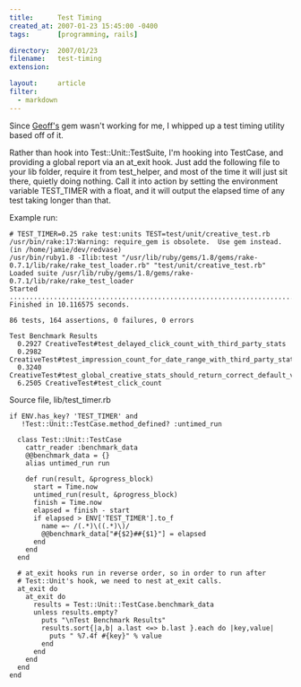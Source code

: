 ```yaml
---
title:      Test Timing
created_at: 2007-01-23 15:45:00 -0400
tags:       [programming, rails]

directory:  2007/01/23
filename:   test-timing
extension:  

layout:     article
filter:
  - markdown
---
```

Since [Geoff's][] gem wasn't working for me, I whipped up a test timing utility based off of it.

Rather than hook into Test::Unit::TestSuite, I'm hooking into TestCase, and providing a global report via an at\_exit hook. Just add the following file to your lib folder, require it from test\_helper, and most of the time it will just sit there, quietly doing nothing. Call it into action by setting the environment variable TEST\_TIMER with a float, and it will output the elapsed time of any test taking longer than that.

Example run:

    # TEST_TIMER=0.25 rake test:units TEST=test/unit/creative_test.rb
    /usr/bin/rake:17:Warning: require_gem is obsolete.  Use gem instead.
    (in /home/jamie/dev/redvase)
    /usr/bin/ruby1.8 -Ilib:test "/usr/lib/ruby/gems/1.8/gems/rake-0.7.1/lib/rake/rake_test_loader.rb" "test/unit/creative_test.rb"
    Loaded suite /usr/lib/ruby/gems/1.8/gems/rake-0.7.1/lib/rake/rake_test_loader
    Started
    ......................................................................................
    Finished in 10.116575 seconds.
    
    86 tests, 164 assertions, 0 failures, 0 errors
    
    Test Benchmark Results
      0.2927 CreativeTest#test_delayed_click_count_with_third_party_stats
      0.2982 CreativeTest#test_impression_count_for_date_range_with_third_party_stats_offset
      0.3240 CreativeTest#test_global_creative_stats_should_return_correct_default_values
      6.2505 CreativeTest#test_click_count

Source file, lib/test_timer.rb

    if ENV.has_key? 'TEST_TIMER' and
       !Test::Unit::TestCase.method_defined? :untimed_run
    
      class Test::Unit::TestCase
        cattr_reader :benchmark_data
        @@benchmark_data = {}
        alias untimed_run run
    
        def run(result, &progress_block)
          start = Time.now
          untimed_run(result, &progress_block)
          finish = Time.now
          elapsed = finish - start
          if elapsed > ENV['TEST_TIMER'].to_f
            name =~ /(.*)\((.*)\)/
            @@benchmark_data["#{$2}##{$1}"] = elapsed
          end
        end
      end
    
      # at_exit hooks run in reverse order, so in order to run after
      # Test::Unit's hook, we need to nest at_exit calls.
      at_exit do
        at_exit do
          results = Test::Unit::TestCase.benchmark_data
          unless results.empty?
            puts "\nTest Benchmark Results"
            results.sort{|a,b| a.last <=> b.last }.each do |key,value|
              puts " %7.4f #{key}" % value
            end
          end
        end
      end
    end


[Geoff's]: http://www.oreillynet.com/ruby/blog/2006/10/test_tidbits.html

